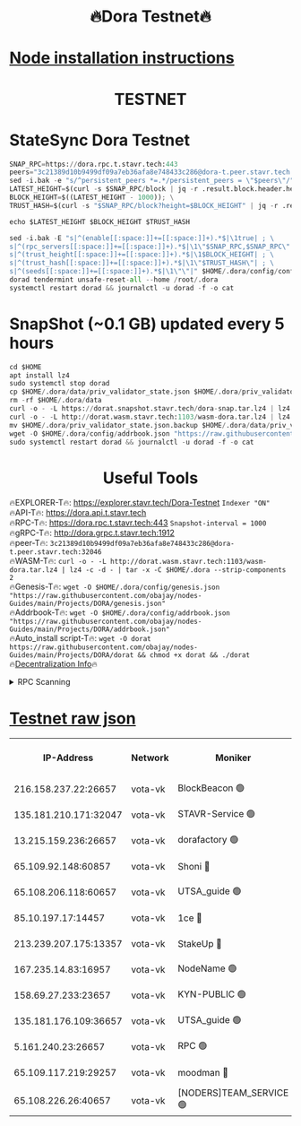<h1 align="center"> 🔥Dora Testnet🔥</h1>

[Node installation instructions](https://github.com/obajay/nodes-Guides/tree/main/Projects/DORA)
=

<h1 align="center"> TESTNET</h1>

# StateSync Dora Testnet
```python
SNAP_RPC=https://dora.rpc.t.stavr.tech:443
peers="3c21389d10b9499df09a7eb36afa8e748433c286@dora-t.peer.stavr.tech:32046"
sed -i.bak -e "s/^persistent_peers *=.*/persistent_peers = \"$peers\"/" $HOME/.dora/config/config.toml
LATEST_HEIGHT=$(curl -s $SNAP_RPC/block | jq -r .result.block.header.height); \
BLOCK_HEIGHT=$((LATEST_HEIGHT - 1000)); \
TRUST_HASH=$(curl -s "$SNAP_RPC/block?height=$BLOCK_HEIGHT" | jq -r .result.block_id.hash)

echo $LATEST_HEIGHT $BLOCK_HEIGHT $TRUST_HASH

sed -i.bak -E "s|^(enable[[:space:]]+=[[:space:]]+).*$|\1true| ; \
s|^(rpc_servers[[:space:]]+=[[:space:]]+).*$|\1\"$SNAP_RPC,$SNAP_RPC\"| ; \
s|^(trust_height[[:space:]]+=[[:space:]]+).*$|\1$BLOCK_HEIGHT| ; \
s|^(trust_hash[[:space:]]+=[[:space:]]+).*$|\1\"$TRUST_HASH\"| ; \
s|^(seeds[[:space:]]+=[[:space:]]+).*$|\1\"\"|" $HOME/.dora/config/config.toml
dorad tendermint unsafe-reset-all --home /root/.dora
systemctl restart dorad && journalctl -u dorad -f -o cat
```
# SnapShot (~0.1 GB) updated every 5 hours
```python
cd $HOME
apt install lz4
sudo systemctl stop dorad
cp $HOME/.dora/data/priv_validator_state.json $HOME/.dora/priv_validator_state.json.backup
rm -rf $HOME/.dora/data
curl -o - -L https://dorat.snapshot.stavr.tech/dora-snap.tar.lz4 | lz4 -c -d - | tar -x -C $HOME/.dora --strip-components 2
curl -o - -L http://dorat.wasm.stavr.tech:1103/wasm-dora.tar.lz4 | lz4 -c -d - | tar -x -C $HOME/.dora --strip-components 2
mv $HOME/.dora/priv_validator_state.json.backup $HOME/.dora/data/priv_validator_state.json
wget -O $HOME/.dora/config/addrbook.json "https://raw.githubusercontent.com/obajay/nodes-Guides/main/Projects/DORA/addrbook.json"
sudo systemctl restart dorad && journalctl -u dorad -f -o cat
```
 <h1 align="center"> Useful Tools</h1>
 
🔥EXPLORER-T🔥: https://explorer.stavr.tech/Dora-Testnet        `Indexer "ON"` \
🔥API-T🔥:      https://dora.api.t.stavr.tech \
🔥RPC-T🔥:      https://dora.rpc.t.stavr.tech:443              `Snapshot-interval = 1000` \
🔥gRPC-T🔥:     http://dora.grpc.t.stavr.tech:1912 \
🔥peer-T🔥:     `3c21389d10b9499df09a7eb36afa8e748433c286@dora-t.peer.stavr.tech:32046` \
🔥WASM-T🔥:     ```curl -o - -L http://dorat.wasm.stavr.tech:1103/wasm-dora.tar.lz4 | lz4 -c -d - | tar -x -C $HOME/.dora --strip-components 2``` \
🔥Genesis-T🔥:  ```wget -O $HOME/.dora/config/genesis.json "https://raw.githubusercontent.com/obajay/nodes-Guides/main/Projects/DORA/genesis.json"``` \
🔥Addrbook-T🔥: ```wget -O $HOME/.dora/config/addrbook.json "https://raw.githubusercontent.com/obajay/nodes-Guides/main/Projects/DORA/addrbook.json"``` \
🔥Auto_install script-T🔥:  `wget -O dorat https://raw.githubusercontent.com/obajay/nodes-Guides/main/Projects/DORA/dorat && chmod +x dorat && ./dorat` \
🔥[Decentralization Info](https://github.com/obajay/StateSync-snapshots/tree/main/Projects/Dora/Decentralization)🔥

<details>
<summary>RPC Scanning</summary>

<h2 align="center"> We scan nodes in real time every 4 hours. And we provide the final result of RPC endpoints.
We cannot influence the operation of these nodes in any way. </h2>


```python
If Voting Power is higher than 0 --> then the Node is a validator of the network and may be subject to attack and be a potential threat to the chain.
```
```python
We marked such validators with a red symbol
```

</details>

[Testnet raw json](https://rpc-check.dorat.stavr.tech/dorat/rpc-dorat-result.json)
=



<table><tr><th>IP-Address</th><th>Network</th><th>Moniker</th><th>Latest Block Height</th><th>Earliest Block Height</th><th>Catching Up</th><th>Tx Index</th><th>Voting Power</th><th>Scan Time</th></tr><tr><td>216.158.237.22:26657</td><td>vota-vk</td><td>BlockBeacon 🟢</td><td>221503</td><td>1</td><td>False</td><td>off</td><td>0</td><td>2024-01-04T04:06:08.387414061UTC</td></tr><tr><td>135.181.210.171:32047</td><td>vota-vk</td><td>STAVR-Service 🟢</td><td>221504</td><td>1</td><td>False</td><td>on</td><td>0</td><td>2024-01-04T04:06:13.223088940UTC</td></tr><tr><td>13.215.159.236:26657</td><td>vota-vk</td><td>dorafactory 🟢</td><td>221504</td><td>1</td><td>False</td><td>on</td><td>0</td><td>2024-01-04T04:06:14.542304752UTC</td></tr><tr><td>65.109.92.148:60857</td><td>vota-vk</td><td>Shoni 🔴</td><td>221505</td><td>1</td><td>False</td><td>on</td><td>9323404379593930</td><td>2024-01-04T04:06:16.796765080UTC</td></tr><tr><td>65.108.206.118:60657</td><td>vota-vk</td><td>UTSA_guide 🟢</td><td>221505</td><td>1</td><td>False</td><td>on</td><td>0</td><td>2024-01-04T04:06:17.147026355UTC</td></tr><tr><td>85.10.197.17:14457</td><td>vota-vk</td><td>1ce 🔴</td><td>221504</td><td>8001</td><td>False</td><td>off</td><td>9009000000000000</td><td>2024-01-04T04:06:15.392186522UTC</td></tr><tr><td>213.239.207.175:13357</td><td>vota-vk</td><td>StakeUp 🔴</td><td>221503</td><td>13001</td><td>False</td><td>off</td><td>9009500000000000</td><td>2024-01-04T04:06:07.692374639UTC</td></tr><tr><td>167.235.14.83:16957</td><td>vota-vk</td><td>NodeName 🟢</td><td>210819</td><td>14001</td><td>False</td><td>on</td><td>0</td><td>2024-01-04T04:06:17.400723249UTC</td></tr><tr><td>158.69.27.233:23657</td><td>vota-vk</td><td>KYN-PUBLIC 🟢</td><td>221505</td><td>52001</td><td>False</td><td>on</td><td>0</td><td>2024-01-04T04:06:16.405337016UTC</td></tr><tr><td>135.181.176.109:36657</td><td>vota-vk</td><td>UTSA_guide 🟢</td><td>221503</td><td>55501</td><td>False</td><td>on</td><td>0</td><td>2024-01-04T04:06:05.336373408UTC</td></tr><tr><td>5.161.240.23:26657</td><td>vota-vk</td><td>RPC 🟢</td><td>221504</td><td>60001</td><td>False</td><td>off</td><td>0</td><td>2024-01-04T04:06:15.149830128UTC</td></tr><tr><td>65.109.117.219:29257</td><td>vota-vk</td><td>moodman 🔴</td><td>221504</td><td>121504</td><td>False</td><td>off</td><td>9009100000000000</td><td>2024-01-04T04:06:10.780016442UTC</td></tr><tr><td>65.108.226.26:40657</td><td>vota-vk</td><td>[NODERS]TEAM_SERVICE 🟢</td><td>221504</td><td>197001</td><td>False</td><td>on</td><td>0</td><td>2024-01-04T04:06:15.770588068UTC</td></tr></table>
